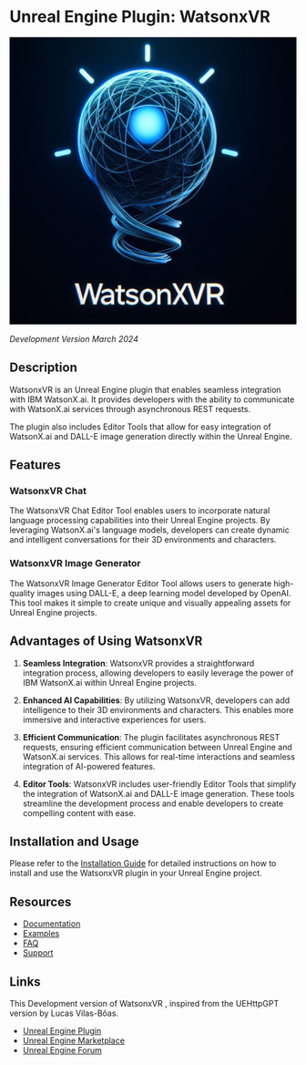 # Unreal Engine Plugin: WatsonxVR

![Banner1](./Resources/theme2/android-chrome-512x512.png)

*Development Version March 2024*

## Description

WatsonxVR is an Unreal Engine plugin that enables seamless integration with IBM WatsonX.ai. It provides developers with the ability to communicate with WatsonX.ai services through asynchronous REST requests.

The plugin also includes Editor Tools that allow for easy integration of WatsonX.ai and DALL-E image generation directly within the Unreal Engine.

## Features

### WatsonxVR Chat

The WatsonxVR Chat Editor Tool enables users to incorporate natural language processing capabilities into their Unreal Engine projects. By leveraging WatsonX.ai's language models, developers can create dynamic and intelligent conversations for their 3D environments and characters.

### WatsonxVR Image Generator

The WatsonxVR Image Generator Editor Tool allows users to generate high-quality images using DALL-E, a deep learning model developed by OpenAI. This tool makes it simple to create unique and visually appealing assets for Unreal Engine projects.

## Advantages of Using WatsonxVR

1. **Seamless Integration**: WatsonxVR provides a straightforward integration process, allowing developers to easily leverage the power of IBM WatsonX.ai within Unreal Engine projects.

2. **Enhanced AI Capabilities**: By utilizing WatsonxVR, developers can add intelligence to their 3D environments and characters. This enables more immersive and interactive experiences for users.

3. **Efficient Communication**: The plugin facilitates asynchronous REST requests, ensuring efficient communication between Unreal Engine and WatsonX.ai services. This allows for real-time interactions and seamless integration of AI-powered features.

4. **Editor Tools**: WatsonxVR includes user-friendly Editor Tools that simplify the integration of WatsonX.ai and DALL-E image generation. These tools streamline the development process and enable developers to create compelling content with ease.

## Installation and Usage

Please refer to the [Installation Guide](./Documentation/InstallationGuide.md) for detailed instructions on how to install and use the WatsonxVR plugin in your Unreal Engine project.

## Resources

- [Documentation](./Documentation)
- [Examples](./Examples)
- [FAQ](./FAQ.md)
- [Support](./Support.md)
## Links
This Development version of WatsonxVR , inspired from the UEHttpGPT version by Lucas Vilas-Bôas.
* [Unreal Engine Plugin](https://github.com/lucoiso/UEHttpGPT)
* [Unreal Engine Marketplace](https://www.unrealengine.com/marketplace/en-US/)
* [Unreal Engine Forum](https://forums.unrealengine.com)


